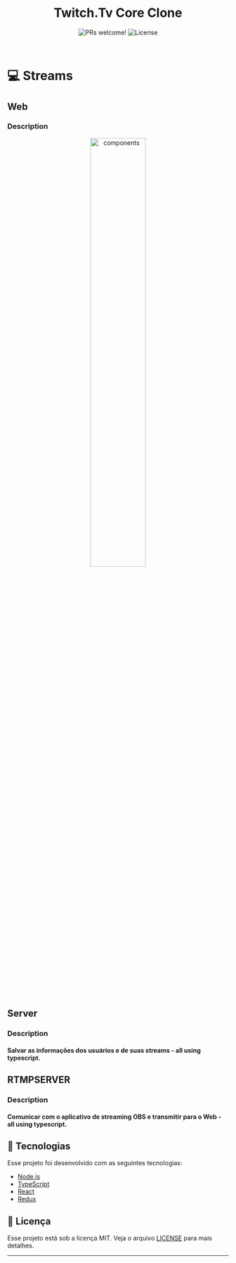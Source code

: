 <h1 align="center">
    Twitch.Tv Core Clone
</h1>

<p align="center">
 <img src="https://img.shields.io/static/v1?label=PRs&message=welcome&color=7159c1&labelColor=000000" alt="PRs welcome!" />

  <img alt="License" src="https://img.shields.io/static/v1?label=license&message=MIT&color=7159c1&labelColor=000000">
</p>

<br>

# 💻  Streams

## Web

### Description



<p align="center">
  <img alt="components" src=".github/components.png" width="50%">  
</p>


## Server

### Description

#### Salvar as informações dos usuários e de suas streams - all using typescript. 


## RTMPSERVER

### Description

#### Comunicar com o aplicativo de streaming OBS e transmitir para o Web - all using typescript. 


## 🚀  Tecnologias

Esse projeto foi desenvolvido com as seguintes tecnologias:

- [Node.js](https://nodejs.org/en/)
- [TypeScript](https://www.typescriptlang.org/)
- [React](https://reactjs.org)
- [Redux](https://redux.js.org/)



## :memo: Licença

Esse projeto está sob a licença MIT. Veja o arquivo [LICENSE](LICENSE.md) para mais detalhes.

---



